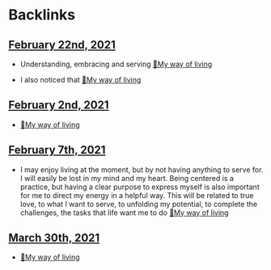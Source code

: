 
# Backlinks
## [February 22nd, 2021](<February 22nd, 2021.md>)
- Understanding, embracing and serving [🌱My way of living](<🌱My way of living.md>)

- I also noticed that [🌱My way of living](<🌱My way of living.md>)

## [February 2nd, 2021](<February 2nd, 2021.md>)
- [🌱My way of living](<🌱My way of living.md>)

## [February 7th, 2021](<February 7th, 2021.md>)
- I may enjoy living at the moment, but by not having anything to serve for. I will easily be lost in my mind and my heart. Being centered is a practice, but having a clear purpose to express myself is also important for me to direct my energy in a helpful way. This will be related to true love, to what I want to serve, to unfolding my potential, to complete the challenges, the tasks that life want me to do [🌱My way of living](<🌱My way of living.md>)

## [March 30th, 2021](<March 30th, 2021.md>)
- [🌱My way of living](<🌱My way of living.md>)

